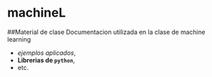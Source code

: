 # machineL
##Material de clase
Documentacion utilizada en la clase de machine learning

- _ejemplos aplicados_, 
- **Librerias de `python`**,
- etc.
